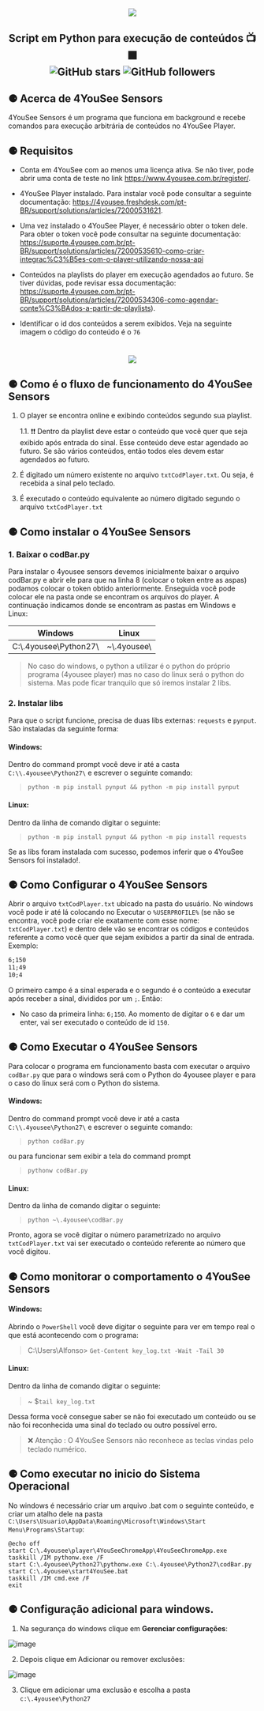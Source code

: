 <h1 align="center" >
    <img src="https://user-images.githubusercontent.com/63620799/130874258-c42b9165-e0b0-4f85-99dc-252e3ccae260.png">
</h1>
<h2 align="center">
Script em Python para execução de conteúdos 📺🟩 <br>
    <img alt="GitHub stars" src="https://img.shields.io/github/stars/4YouSee-Suporte/4yousee-sensors?style=social">
    <img alt="GitHub followers" src="https://img.shields.io/github/followers/4YouSee-Suporte?label=Follow%20me%20%3A%29&style=social">
</h2>

<h2>⚈ Acerca de 4YouSee Sensors</h2>
4YouSee Sensors é um programa que funciona em background e recebe comandos para execução arbitrária de conteúdos no 4YouSee Player.


<h2>⚈ Requisitos</h2>

- Conta em 4YouSee com ao menos uma licença ativa. Se não tiver, pode abrir uma conta de teste no link https://www.4yousee.com.br/register/.

- 4YouSee Player instalado. Para instalar você pode consultar a seguinte documentação: 
https://4yousee.freshdesk.com/pt-BR/support/solutions/articles/72000531621.

- Uma vez instalado o 4YouSee Player, é necessário obter o token dele. Para obter o token você pode consultar na seguinte documentação: https://suporte.4yousee.com.br/pt-BR/support/solutions/articles/72000535610-como-criar-integrac%C3%B5es-com-o-player-utilizando-nossa-api

- Conteúdos na playlists do player em execução agendados ao futuro. Se tiver dúvidas, pode revisar essa documentação: 
https://suporte.4yousee.com.br/pt-BR/support/solutions/articles/72000534306-como-agendar-conte%C3%BAdos-a-partir-de-playlists).

- Identificar o id dos conteúdos a serem exibidos. Veja na seguinte imagem o código do conteúdo é o `76`

<h1 align="center" >
    <img src="https://user-images.githubusercontent.com/63620799/130876922-3ee847cb-183f-47cd-ac0b-fccb823875fa.png">
</h1>


<h2>⚈ Como é o fluxo de funcionamento do 4YouSee Sensors</h2> 

1. O player se encontra online e exibindo conteúdos segundo sua playlist.

    1.1. ❗❗ Dentro da playlist deve estar o conteúdo que você quer que seja exibido após entrada do sinal. Esse conteúdo deve estar agendado ao futuro. Se são vários conteúdos, então todos eles devem estar agendados ao futuro.
  
2. É digitado um número existente no arquivo `txtCodPlayer.txt`. Ou seja, é recebida a sinal pelo teclado.

3. É executado o conteúdo equivalente ao número digitado segundo o arquivo `txtCodPlayer.txt`


<h2>⚈ Como instalar o 4YouSee Sensors</h2>

### 1. Baixar o codBar.py

Para instalar o 4yousee sensors devemos inicialmente baixar o arquivo codBar.py e abrir ele para que na linha 8 (colocar o token entre as aspas) podamos colocar o token obtido anteriormente. Enseguida você pode colocar ele na pasta onde se encontram os arquivos do player. A continuação indicamos donde se encontram as pastas em Windows e Linux:

Windows               | Linux
--------------------  | ------
C:\\.4yousee\Python27\ | ~\\.4yousee\

> No caso do windows, o python a utilizar é o python do próprio programa (4yousee player) mas no caso do linux será o python do sistema. Mas pode ficar tranquilo que só iremos instalar 2 libs.


### 2. Instalar libs

Para que o script funcione, precisa de duas libs externas: `requests` e `pynput`. São instaladas da seguinte forma:

#### Windows:

Dentro do command prompt você deve ir até a casta `C:\\.4yousee\Python27\` e escrever o seguinte comando:

> `python -m pip install pynput && python -m pip install pynput`


#### Linux:

Dentro da linha de comando digitar o seguinte:

> `python -m pip install pynput && python -m pip install requests`

Se as libs foram instalada com sucesso, podemos inferir que o 4YouSee Sensors foi instalado!.


<h2>⚈ Como Configurar o 4YouSee Sensors</h2> 

Abrir o arquivo `txtCodPlayer.txt` ubicado na pasta do usuário. No windows você pode ir até lá colocando no Executar o `%USERPROFILE%` (se não se encontra, você pode criar ele exatamente com esse nome: `txtCodPlayer.txt`) e dentro dele vão se encontrar os códigos e conteúdos referente a como você quer que sejam exibidos a partir da sinal de entrada. Exemplo:

```txtCodPlayer.txt
6;150 
11;49
10;4
```

O primeiro campo é a sinal esperada e o segundo é o conteúdo a executar após receber a sinal, divididos por um `;`. Então:

- No caso da primeira linha: `6;150`. Ao momento de digitar o `6` e dar um enter, vai ser executado o conteúdo de id `150`.

<h2>⚈ Como Executar o 4YouSee Sensors</h2> 

Para colocar o programa em funcionamento basta com executar o arquivo `codBar.py` que para o windows será com o Python do 4yousee player e para o caso do linux será com o Python do sistema. 

#### Windows:

Dentro do command prompt você deve ir até a casta `C:\\.4yousee\Python27\` e escrever o seguinte comando:

> `python codBar.py`

ou para funcionar sem exibir a tela do command prompt

> `pythonw codBar.py`


#### Linux:

Dentro da linha de comando digitar o seguinte:

> `python ~\.4yousee\codBar.py`


Pronto, agora se você digitar o número parametrizado no arquivo `txtCodPlayer.txt` vai ser executado o conteúdo referente ao número que você digitou. 


<h2>⚈ Como monitorar o comportamento o 4YouSee Sensors</h2> 

#### Windows:

Abrindo o `PowerShell` você deve digitar o seguinte para ver em tempo real o que está acontecendo com o programa:

> C:\Users\Alfonso> `Get-Content key_log.txt -Wait -Tail 30`

#### Linux:

Dentro da linha de comando digitar o seguinte:

> ~ $`tail key_log.txt`

Dessa forma você consegue saber se não foi executado um conteúdo ou se não foi reconhecida uma sinal do teclado ou outro possível erro.

> ❌ Atenção : O 4YouSee Sensors não reconhece as teclas vindas pelo teclado numérico.

<h2>⚈ Como executar no inicio do Sistema Operacional</h2>

No windows é necessário criar um arquivo .bat com o seguinte conteúdo, e criar um atalho dele na pasta `C:\Users\Usuario\AppData\Roaming\Microsoft\Windows\Start Menu\Programs\Startup`:

```
@echo off
start C:\.4yousee\player\4YouSeeChromeApp\4YouSeeChromeApp.exe
taskkill /IM pythonw.exe /F
start C:\.4yousee\Python27\pythonw.exe C:\.4yousee\Python27\codBar.py
start C:\.4yousee\start4YouSee.bat
taskkill /IM cmd.exe /F
exit
```

<h2>⚈ Configuração adicional para windows.</h2>

1. Na segurança do windows clique em **Gerenciar configurações**:

![image](https://user-images.githubusercontent.com/63620799/173395499-e26d16ad-20f3-44d8-9906-880573529f74.png)

2. Depois clique em Adicionar ou remover exclusões:

![image](https://user-images.githubusercontent.com/63620799/173395789-cd010bb0-dc33-4f05-bdb2-5f8a46a28c17.png)

3. Clique em adicionar uma exclusão e escolha a pasta `c:\.4yousee\Python27`


